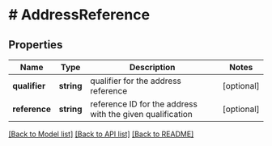 # # AddressReference

## Properties

Name | Type | Description | Notes
------------ | ------------- | ------------- | -------------
**qualifier** | **string** | qualifier for the address reference | [optional]
**reference** | **string** | reference ID for the address with the given qualification | [optional]

[[Back to Model list]](../../README.md#models) [[Back to API list]](../../README.md#endpoints) [[Back to README]](../../README.md)
